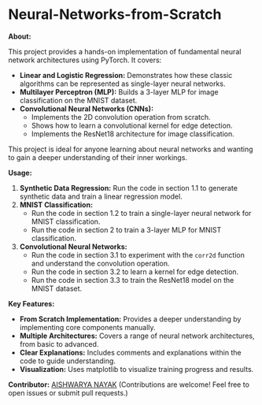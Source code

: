# Neural-Networks-from-Scratch

**About:**

This project provides a hands-on implementation of fundamental neural network architectures using PyTorch. It covers:

* **Linear and Logistic Regression:** Demonstrates how these classic algorithms can be represented as single-layer neural networks.
* **Multilayer Perceptron (MLP):** Builds a 3-layer MLP for image classification on the MNIST dataset.
* **Convolutional Neural Networks (CNNs):**  
    * Implements the 2D convolution operation from scratch.
    * Shows how to learn a convolutional kernel for edge detection.
    * Implements the ResNet18 architecture for image classification.

This project is ideal for anyone learning about neural networks and wanting to gain a deeper understanding of their inner workings.

**Usage:**

1. **Synthetic Data Regression:** Run the code in section 1.1 to generate synthetic data and train a linear regression model.
2. **MNIST Classification:**
    * Run the code in section 1.2 to train a single-layer neural network for MNIST classification.
    * Run the code in section 2 to train a 3-layer MLP for MNIST classification.
3. **Convolutional Neural Networks:**
    * Run the code in section 3.1 to experiment with the `corr2d` function and understand the convolution operation.
    * Run the code in section 3.2 to learn a kernel for edge detection.
    * Run the code in section 3.3 to train the ResNet18 model on the MNIST dataset.

**Key Features:**

* **From Scratch Implementation:**  Provides a deeper understanding by implementing core components manually.
* **Multiple Architectures:** Covers a range of neural network architectures, from basic to advanced.
* **Clear Explanations:** Includes comments and explanations within the code to guide understanding.
* **Visualization:** Uses matplotlib to visualize training progress and results.

**Contributor:**
[AISHWARYA NAYAK](https://github.com/A1SHWARYANAYAK)
(Contributions are welcome! Feel free to open issues or submit pull requests.)
